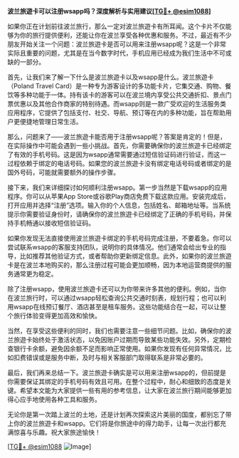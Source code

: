 **波兰旅遊卡可以注册wsapp吗？深度解析与实用建议[[TG💪+ @esim1088](https://t.me/s/esim1088)]**

如果你正在计划前往波兰旅行，那么一定对波兰旅遊卡有所耳闻。这个卡片不仅能够为你的旅行提供便利，还能让你在波兰享受各种优惠和服务。不过，最近有不少朋友开始关注一个问题：波兰旅遊卡是否可以用来注册wsapp呢？这是一个非常实际且重要的问题，尤其是在当今数字时代，手机应用已经成为我们生活中不可或缺的一部分。

首先，让我们来了解一下什么是波兰旅遊卡以及wsapp是什么。波兰旅遊卡（Poland Travel Card）是一种专为游客设计的多功能卡片，它集交通、购物、餐饮等多种功能于一体。持有该卡的游客可以在波兰境内享受公共交通折扣、景点门票优惠以及其他合作商家的特别待遇。而wsapp则是一款广受欢迎的生活服务类应用程序，它提供了包括支付、社交、导航、预订等在内的多种功能，旨在帮助用户更便捷地管理日常生活。

那么，问题来了——波兰旅遊卡能否用于注册wsapp呢？答案是肯定的！但是，在实际操作中可能会遇到一些小挑战。首先，你需要确保你的波兰旅遊卡已经绑定了有效的手机号码。这是因为wsapp通常需要通过短信验证码进行验证，而这一过程依赖于绑定的电话号码。如果您的波兰旅遊卡没有绑定电话号码或者绑定的是国外号码，可能就需要额外的操作步骤。

接下来，我们来详细探讨如何顺利注册wsapp。第一步当然是下载wsapp的应用程序。你可以从苹果App Store或谷歌Play商店免费下载这款应用。安装完成后，打开应用并选择“注册”选项。输入你的个人信息，包括姓名、邮箱地址等。当系统提示你需要验证身份时，请确保你的波兰旅遊卡已经绑定了正确的手机号码，并保持手机畅通以接收短信验证码。

如果你发现无法直接使用波兰旅遊卡绑定的手机号码完成注册，不要着急。你可以尝试联系wsapp的客服支持团队，说明你的具体情况。他们通常会给出专业的指导，比如推荐其他验证方式，或者帮助你更新绑定信息。此外，如果你的波兰旅遊卡是在波兰本地购买的，那么注册过程可能会更加顺畅，因为本地运营商提供的服务通常更为稳定。

除了注册wsapp，使用波兰旅遊卡还可以为你带来许多其他的便利。例如，当你在波兰旅行时，可以通过wsapp轻松查询公共交通时刻表，规划行程；也可以利用wsapp在线预订餐厅、酒店甚至是租车服务。这些功能结合在一起，可以让整个旅行体验变得更加高效和愉快。

当然，在享受这些便利的同时，我们也需要注意一些细节问题。比如，确保你的波兰旅遊卡始终处于激活状态，以免因账户过期而导致某些功能失效。另外，定期检查银行卡余额，避免因余额不足而影响正常使用。如果你发现有任何异常情况，比如扣费错误或是服务中断，及时与相关客服部门取得联系是非常必要的。

最后，我们再来总结一下。波兰旅遊卡确实是可以用来注册wsapp的，但前提是你需要保证其绑定的手机号码有效且可用。在整个过程中，耐心和细致的态度是关键。希望本文能为大家提供一些有用的参考信息，让大家在波兰旅行期间能够更加得心应手地使用各种工具和服务。

无论你是第一次踏上波兰的土地，还是计划再次探索这片美丽的国度，都别忘了带上你的波兰旅遊卡和wsapp。它们将是你旅途中的得力助手，让每一次出行都充满惊喜与乐趣。祝大家旅途愉快！

[[TG💪+ @esim1088](https://t.me/s/esim1088) ![Image](https://i.postimg.cc/4NQfJmqS/Snipaste-2025-05-13-00-14-12.png)]